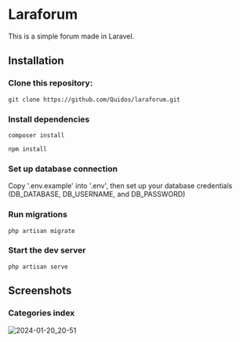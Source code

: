 # Laraforum

This is a simple forum made in Laravel.

## Installation

### Clone this repository:

```git
git clone https://github.com/Quidos/laraforum.git
```

### Install dependencies

```
composer install
```

```
npm install
```

### Set up database connection

Copy '.env.example' into '.env', then set up your database credentials (DB_DATABASE, DB_USERNAME, and DB_PASSWORD)

### Run migrations

```
php artisan migrate
```

### Start the dev server

```
php artisan serve
```

## Screenshots

### Categories index

![2024-01-20_20-51](https://github.com/Quidos/laraforum/assets/52010846/f01e22d8-39df-4890-b72b-5c75dc8cc86d)
